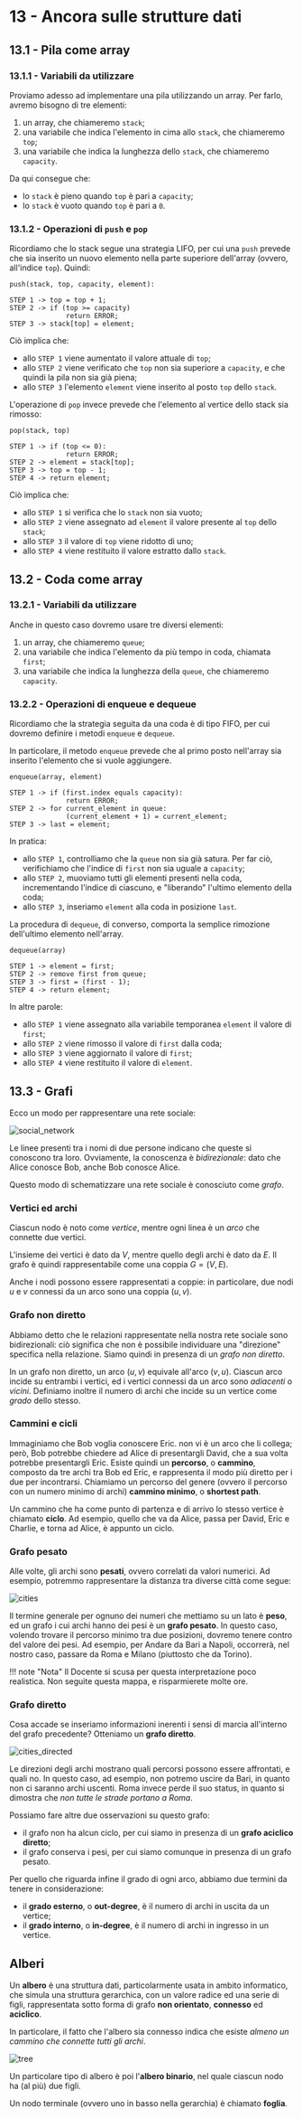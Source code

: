 # 13 - Ancora sulle strutture dati

## 13.1 - Pila come array

### 13.1.1 - Variabili da utilizzare

Proviamo adesso ad implementare una pila utilizzando un array. Per farlo, avremo bisogno di tre elementi:

1. un array, che chiameremo `stack`;
2. una variabile che indica l'elemento in cima allo `stack`, che chiameremo `top`;
3. una variabile che indica la lunghezza dello `stack`, che chiameremo `capacity`.

Da qui consegue che:

* lo `stack` è pieno quando `top` è pari a `capacity`;
* lo `stack` è vuoto quando `top` è pari a `0`.

### 13.1.2 - Operazioni di `push` e `pop`

Ricordiamo che lo stack segue una strategia LIFO, per cui una `push` prevede che sia inserito un nuovo elemento nella parte superiore dell'array (ovvero, all'indice `top`). Quindi:

```linenums="1"
push(stack, top, capacity, element):

STEP 1 -> top = top + 1;
STEP 2 -> if (top >= capacity)
		      return ERROR;
STEP 3 -> stack[top] = element;
```

Ciò implica che:

* allo `STEP 1` viene aumentato il valore attuale di `top`;
* allo `STEP 2` viene verificato che `top` non sia superiore a `capacity`, e che quindi la pila non sia già piena;
* allo `STEP 3` l'elemento `element` viene inserito al posto `top` dello `stack`.

L'operazione di `pop` invece prevede che l'elemento al vertice dello stack sia rimosso:

```linenums="1"
pop(stack, top)

STEP 1 -> if (top <= 0):
			  return ERROR;
STEP 2 -> element = stack[top];
STEP 3 -> top = top - 1;
STEP 4 -> return element;
```

Ciò implica che:

* allo `STEP 1` si verifica che lo `stack` non sia vuoto;
* allo `STEP 2` viene assegnato ad `element` il valore presente al `top` dello `stack`;
* allo `STEP 3` il valore di `top` viene ridotto di uno;
* allo `STEP 4` viene restituito il valore estratto dallo `stack`.

## 13.2 - Coda come array

### 13.2.1 - Variabili da utilizzare

Anche in questo caso dovremo usare tre diversi elementi:

1. un array, che chiameremo `queue`;
2. una variabile che indica l'elemento da più tempo in coda, chiamata `first`;
3. una variabile che indica la lunghezza della `queue`, che chiameremo `capacity`.

### 13.2.2 - Operazioni di enqueue e dequeue

Ricordiamo che la strategia seguita da una coda è di tipo FIFO, per cui dovremo definire i metodi `enqueue` e `dequeue`.

In particolare, il metodo `enqueue` prevede che al primo posto nell'array sia inserito l'elemento che si vuole aggiungere.

```linenums="1"
enqueue(array, element)

STEP 1 -> if (first.index equals capacity):
			  return ERROR;
STEP 2 -> for current_element in queue:
			  (current_element + 1) = current_element;
STEP 3 -> last = element;
```

In pratica:

* allo `STEP 1`, controlliamo che la `queue` non sia già satura. Per far ciò, verifichiamo che l'indice di `first` non sia uguale a `capacity`;
* allo `STEP 2`, muoviamo tutti gli elementi presenti nella coda, incrementando l'indice di ciascuno, e "liberando" l'ultimo elemento della coda;
* allo `STEP 3`, inseriamo `element` alla coda in posizione `last`.

La procedura di `dequeue`, di converso, comporta la semplice rimozione dell'ultimo elemento nell'array.

```linenums="1"
dequeue(array)

STEP 1 -> element = first;
STEP 2 -> remove first from queue;
STEP 3 -> first = (first - 1);
STEP 4 -> return element;
```

In altre parole:

* allo `STEP 1` viene assegnato alla variabile temporanea `element` il valore di `first`;
* allo `STEP 2` viene rimosso il valore di `first` dalla coda;
* allo `STEP 3` viene aggiornato il valore di `first`;
* allo `STEP 4` viene restituito il valore di `element`.

## 13.3 - Grafi

Ecco un modo per rappresentare una rete sociale:

![social_network](../../assets/images/04_programmazione/06_strutture_dati/social_network.png)

Le linee presenti tra i nomi di due persone indicano che queste si conoscono tra loro. Ovviamente, la conoscenza è _bidirezionale_: dato che Alice conosce Bob, anche Bob conosce Alice.

Questo modo di schematizzare una rete sociale è conosciuto come _grafo_.

### Vertici ed archi

Ciascun nodo è noto come _vertice_, mentre ogni linea è un _arco_ che connette due vertici.

L'insieme dei vertici è dato da $V$, mentre quello degli archi è dato da $E$. Il grafo è quindi rappresentabile come una coppia $G=(V,E)$.

Anche i nodi possono essere rappresentati a coppie: in particolare, due nodi $u$ e $v$ connessi da un arco sono una coppia $(u, v)$.

### Grafo non diretto

Abbiamo detto che le relazioni rappresentate nella nostra rete sociale sono bidirezionali: ciò significa che non è possibile individuare una "direzione" specifica nella relazione. Siamo quindi in presenza di un _grafo non diretto_.

In un grafo non diretto, un arco $(u, v)$ equivale all'arco $(v, u)$. Ciascun arco incide su entrambi i vertici, ed i vertici connessi da un arco sono _adiacenti_ o _vicini_. Definiamo inoltre il numero di archi che incide su un vertice come _grado_ dello stesso.

### Cammini e cicli

Immaginiamo che Bob voglia conoscere Eric. non vi è un arco che li collega; però, Bob potrebbe chiedere ad Alice di presentargli David, che a sua volta potrebbe presentargli Eric. Esiste quindi un **percorso**, o **cammino**, composto da tre archi tra Bob ed Eric, e rappresenta il modo più diretto per i due per incontrarsi. Chiamiamo un percorso del genere (ovvero il percorso con un numero minimo di archi) **cammino minimo**, o **shortest path**.

Un cammino che ha come punto di partenza e di arrivo lo stesso vertice è chiamato **ciclo**. Ad esempio, quello che va da Alice, passa per David, Eric e Charlie, e torna ad Alice, è appunto un ciclo.

### Grafo pesato

Alle volte, gli archi sono **pesati**, ovvero correlati da valori numerici. Ad esempio, potremmo rappresentare la distanza tra diverse città come segue:

![cities](../../assets/images/04_programmazione/06_strutture_dati/cities_map.png)

Il termine generale per ognuno dei numeri che mettiamo su un lato è **peso**, ed un grafo i cui archi hanno dei pesi è un **grafo pesato**. In questo caso, volendo trovare il percorso minimo tra due posizioni, dovremo tenere contro del valore dei pesi. Ad esempio, per Andare da Bari a Napoli, occorrerà, nel nostro caso, passare da Roma e Milano (piuttosto che da Torino).

!!! note "Nota"
Il Docente si scusa per questa interpretazione poco realistica. Non seguite questa mappa, e risparmierete molte ore.

### Grafo diretto

Cosa accade se inseriamo informazioni inerenti i sensi di marcia all'interno del grafo precedente? Otteniamo un **grafo diretto**.

![cities_directed](../../assets/images/04_programmazione/06_strutture_dati/cities_map_directed.png)

Le direzioni degli archi mostrano quali percorsi possono essere affrontati, e quali no. In questo caso, ad esempio, non potremo uscire da Bari, in quanto non ci saranno archi uscenti. Roma invece perde il suo status, in quanto si dimostra che _non tutte le strade portano a Roma_.

Possiamo fare altre due osservazioni su questo grafo:

- il grafo non ha alcun ciclo, per cui siamo in presenza di un **grafo aciclico diretto**;
- il grafo conserva i pesi, per cui siamo comunque in presenza di un grafo pesato.

Per quello che riguarda infine il grado di ogni arco, abbiamo due termini da tenere in considerazione:

- il **grado esterno**, o **out-degree**, è il numero di archi in uscita da un vertice;
- il **grado interno**, o **in-degree**, è il numero di archi in ingresso in un vertice.

## Alberi

Un **albero** è una struttura dati, particolarmente usata in ambito informatico, che simula una struttura gerarchica, con un valore radice ed una serie di figli, rappresentata sotto forma di grafo **non orientato**, **connesso** ed **aciclico**.

In particolare, il fatto che l'albero sia connesso indica che esiste _almeno un cammino che connette tutti gli archi_.

![tree](../../assets/images/04_programmazione/06_strutture_dati/tree.png)

Un particolare tipo di albero è poi l'**albero binario**, nel quale ciascun nodo ha (al più) due figli.

Un nodo terminale (ovvero uno in basso nella gerarchia) è chiamato **foglia**.
